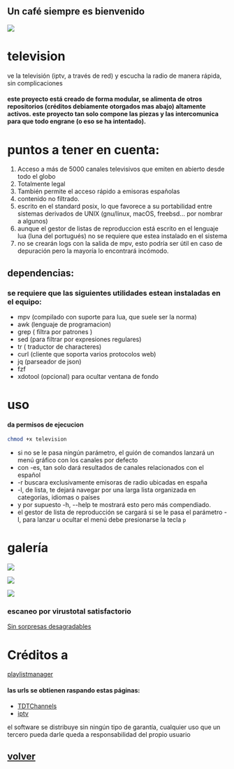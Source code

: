 ## Un café siempre es bienvenido
<a href="https://www.paypal.me/60nza10"><img src="https://img.shields.io/badge/don-paypal-blue"></a> 

# television

ve la televisión (iptv, a través de red) y escucha la radio de manera rápida, sin complicaciones 

#### este proyecto está creado de forma modular, se alimenta de otros repositorios (créditos debiamente otorgados mas abajo) altamente activos. este proyecto tan solo compone las piezas y las intercomunica para que todo engrane (o eso se ha intentado).

# puntos a tener en cuenta:
1. Acceso a más de 5000 canales televisivos que emiten en abierto desde todo el globo
2. Totalmente legal
3. También permite el acceso rápido a emisoras españolas
4. contenido no filtrado.
5. escrito en el standard posix, lo que favorece a su portabilidad entre sistemas derivados de UNIX (gnu/linux, macOS, freebsd... por nombrar a algunos)
6. aunque el gestor de listas de reproduccion está escrito en el lenguaje lua (luna del portugués) no se requiere que estea instalado en el sistema
7. no se crearán logs con la salida de mpv, esto podría ser útil en caso de depuración pero la mayoría lo encontrará incómodo.

## dependencias:
### se requiere que las siguientes utilidades estean instaladas en el equipo:

- mpv (compilado con suporte para lua, que suele ser la norma)
- awk (lenguaje de programacion)
- grep ( filtra por patrones )
- sed (para filtrar por expresiones regulares)
- tr ( traductor de characteres)
- curl (cliente que soporta varios protocolos web)
- jq (parseador de json)
- fzf
- xdotool (opcional) para ocultar ventana de fondo

# uso

#### da permisos de ejecucion
```sh
chmod +x television
```

- si no se le pasa ningún parámetro, el guión de comandos lanzará un menú gráfico con los canales por defecto
- con -es, tan solo dará resultados de canales relacionados con el español
- -r buscara exclusivamente emisoras de radio ubicadas en españa 
- -l, de lista, te dejará navegar por una larga lista organizada en categorías, idiomas o países
- y por supuesto -h, --help te mostrará esto pero más compendiado.
- el gestor de lista de reproducción se cargará si se le pasa el parámetro -l, para lanzar u ocultar el menú debe presionarse la tecla `p`

# galería


<a href="https://gitlab.com/khonsaloh/television/-/raw/master/capturas/20210227194546.png"><img src='https://gitlab.com/khonsaloh/television/-/raw/master/capturas/20210227194546.png'></a>

<a href="https://gitlab.com/khonsaloh/television/-/raw/master/capturas/20210227194343.png "><img src='https://gitlab.com/khonsaloh/television/-/raw/master/capturas/20210227194343.png '></a>

<a href="https://gitlab.com/khonsaloh/television/-/raw/master/capturas/tv-franc.png"><img src='https://gitlab.com/khonsaloh/television/-/raw/master/capturas/tv-franc.png'></a>

### escaneo por virustotal satisfactorio
<a href="https://www.virustotal.com/gui/file/2c6ea9bf164d3f3da0382501579f955dc8da39eeb32c1492cbf9c6cb91d71368/detection" target="_blank" rel="nofollow noopener noreferrer">Sin sorpresas desagradables</a>


# Créditos a
[playlistmanager](https://github.com/jonniek/mpv-playlistmanager)

#### las urls se obtienen raspando estas páginas:

- [TDTChannels](https://github.com/LaQuay/TDTChannels)
- [iptv](https://github.com/iptv-org/iptv)

el software se distribuye sin ningún tipo de garantía, cualquier uso que un tercero pueda darle queda a responsabilidad del propio usuario

## [**volver**](./)

